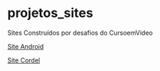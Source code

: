 # projetos_sites
 Sites Construídos por desafios do CursoemVideo


<a href="https://github.com/gabriel-sady/projetos_sites/blob/main/Android/index.html" target: _blank> Site Android <a>

<a href="https://github.com/gabriel-sady/projetos_sites/blob/main/Cordel/index.html" target:_blank> Site Cordel <a>